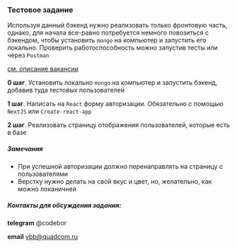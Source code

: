 ### Тестовое задание
Используя данный бэкенд нужно реализовать только фронтовую часть, однако, для начала все-равно потребуется немного повозиться с бэкендом, чтобы установить `mongo` на компьютер и запустить его локально. Проверить работоспособность можно запустив тесты или через `Postman`

[см. описание вакансии](./vacancy.md)


**0 шаг**. Установить локально `mongo` на компьютер и запустить бэкенд, добавив туда тестовых пользователей

**1 шаг**. Написать на `React` форму авторизации. Обязательно с помощью `NextJS` или `Create-react-app`

**2 шаг**. Реализовать страницу отображения пользователей, которые есть в базе

##### Замечания
- При успешной авторизации должно перенаправлять на страницу с пользователями
- Верстку нужно делать на свой вкус и цвет, но, желательно, как можно локаничней

##### Контакты для обсуждения задания:
**telegram** @codebor

**email** ybb@quadcom.ru
